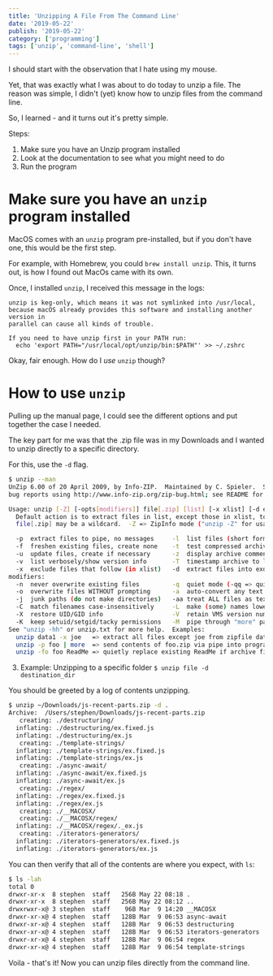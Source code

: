 ```yaml
---
title: 'Unzipping A File From The Command Line'
date: '2019-05-22'
publish: '2019-05-22'
category: ['programming']
tags: ['unzip', 'command-line', 'shell']
---
```


I should start with the observation that I hate using my mouse.

Yet, that was exactly what I was about to do today to unzip a file. The reason was simple, I didn't (yet) know how to unzip files from the command line.

So, I learned - and it turns out it's pretty simple.

Steps:

1. Make sure you have an Unzip program installed
2. Look at the documentation to see what you might need to do
3. Run the program

# Make sure you have an `unzip` program installed

MacOS comes with an `unzip` program pre-installed, but if you don't have one, this would be the first step.

For example, with Homebrew, you could `brew install unzip`. This, it turns out, is how I found out MacOs came with its own.

Once, I installed `unzip`, I received this message in the logs:

```
unzip is keg-only, which means it was not symlinked into /usr/local,
because macOS already provides this software and installing another version in
parallel can cause all kinds of trouble.

If you need to have unzip first in your PATH run:
  echo 'export PATH="/usr/local/opt/unzip/bin:$PATH"' >> ~/.zshrc
```

Okay, fair enough. How do I _use_ `unzip` though?

# How to use `unzip`

Pulling up the manual page, I could see the different options and put together the case I needed.

The key part for me was that the .zip file was in my Downloads and I wanted to unzip directly to a specific directory.

For this, use the `-d` flag.

```bash
$ unzip --man
UnZip 6.00 of 20 April 2009, by Info-ZIP.  Maintained by C. Spieler.  Send
bug reports using http://www.info-zip.org/zip-bug.html; see README for details.

Usage: unzip [-Z] [-opts[modifiers]] file[.zip] [list] [-x xlist] [-d exdir]
  Default action is to extract files in list, except those in xlist, to exdir;
  file[.zip] may be a wildcard.  -Z => ZipInfo mode ("unzip -Z" for usage).

  -p  extract files to pipe, no messages     -l  list files (short format)
  -f  freshen existing files, create none    -t  test compressed archive data
  -u  update files, create if necessary      -z  display archive comment only
  -v  list verbosely/show version info       -T  timestamp archive to latest
  -x  exclude files that follow (in xlist)   -d  extract files into exdir
modifiers:
  -n  never overwrite existing files         -q  quiet mode (-qq => quieter)
  -o  overwrite files WITHOUT prompting      -a  auto-convert any text files
  -j  junk paths (do not make directories)   -aa treat ALL files as text
  -C  match filenames case-insensitively     -L  make (some) names lowercase
  -X  restore UID/GID info                   -V  retain VMS version numbers
  -K  keep setuid/setgid/tacky permissions   -M  pipe through "more" pager
See "unzip -hh" or unzip.txt for more help.  Examples:
  unzip data1 -x joe   => extract all files except joe from zipfile data1.zip
  unzip -p foo | more  => send contents of foo.zip via pipe into program more
  unzip -fo foo ReadMe => quietly replace existing ReadMe if archive file newer
```

3. Example: Unzipping to a specific folder
   `$ unzip file -d destination_dir`

You should be greeted by a log of contents unzipping.

```bash
$ unzip ~/Downloads/js-recent-parts.zip -d .
Archive:  /Users/stephen/Downloads/js-recent-parts.zip
   creating: ./destructuring/
  inflating: ./destructuring/ex.fixed.js
  inflating: ./destructuring/ex.js
   creating: ./template-strings/
  inflating: ./template-strings/ex.fixed.js
  inflating: ./template-strings/ex.js
   creating: ./async-await/
  inflating: ./async-await/ex.fixed.js
  inflating: ./async-await/ex.js
   creating: ./regex/
  inflating: ./regex/ex.fixed.js
  inflating: ./regex/ex.js
   creating: ./__MACOSX/
   creating: ./__MACOSX/regex/
  inflating: ./__MACOSX/regex/._ex.js
   creating: ./iterators-generators/
  inflating: ./iterators-generators/ex.fixed.js
  inflating: ./iterators-generators/ex.js
```

You can then verify that all of the contents are where you expect, with `ls`:

```bash
$ ls -lah
total 0
drwxr-xr-x  8 stephen  staff   256B May 22 08:18 .
drwxr-xr-x  8 stephen  staff   256B May 22 08:12 ..
drwxrwxr-x@ 3 stephen  staff    96B Mar  9 14:20 __MACOSX
drwxr-xr-x@ 4 stephen  staff   128B Mar  9 06:53 async-await
drwxr-xr-x@ 4 stephen  staff   128B Mar  9 06:53 destructuring
drwxr-xr-x@ 4 stephen  staff   128B Mar  9 06:53 iterators-generators
drwxr-xr-x@ 4 stephen  staff   128B Mar  9 06:54 regex
drwxr-xr-x@ 4 stephen  staff   128B Mar  9 06:54 template-strings
```

Voila - that's it! Now you can unzip files directly from the command line.
